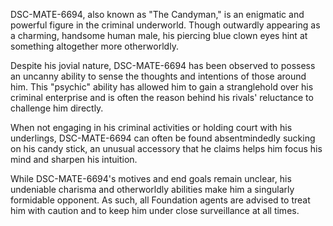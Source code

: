 DSC-MATE-6694, also known as "The Candyman," is an enigmatic and powerful figure in the criminal underworld. Though outwardly appearing as a charming, handsome human male, his piercing blue clown eyes hint at something altogether more otherworldly.

Despite his jovial nature, DSC-MATE-6694 has been observed to possess an uncanny ability to sense the thoughts and intentions of those around him. This "psychic" ability has allowed him to gain a stranglehold over his criminal enterprise and is often the reason behind his rivals' reluctance to challenge him directly.

When not engaging in his criminal activities or holding court with his underlings, DSC-MATE-6694 can often be found absentmindedly sucking on his candy stick, an unusual accessory that he claims helps him focus his mind and sharpen his intuition.

While DSC-MATE-6694's motives and end goals remain unclear, his undeniable charisma and otherworldly abilities make him a singularly formidable opponent. As such, all Foundation agents are advised to treat him with caution and to keep him under close surveillance at all times.